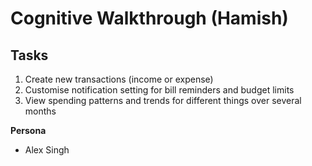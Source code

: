  # Cognitive Walkthrough (Hamish)

## Tasks

1. Create new transactions (income or expense)
2. Customise notification setting for bill reminders and budget limits
3. View spending patterns and trends for different things over several months

**Persona**
- Alex Singh